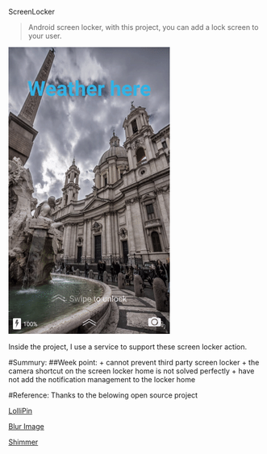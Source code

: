 ScreenLocker

>Android screen locker, with this project, you can add a lock screen to your user.

![locker](https://github.com/KyleCe/ScreenLocker2/blob/master/readme/video-to-gif.gif)

Inside the project, I use a service to support these screen locker action.

#Summury:
##Week point:
    + cannot prevent third party screen locker
    + the camera shortcut on the screen locker home is not solved perfectly
    + have not add the notification management to the locker home


#Reference:
Thanks to the belowing open source project

[LolliPin](https://github.com/OrangeGangsters/LolliPin)

[Blur Image](https://github.com/qiujuer/ImageBlurring)

[Shimmer](https://github.com/facebook/shimmer-android)
